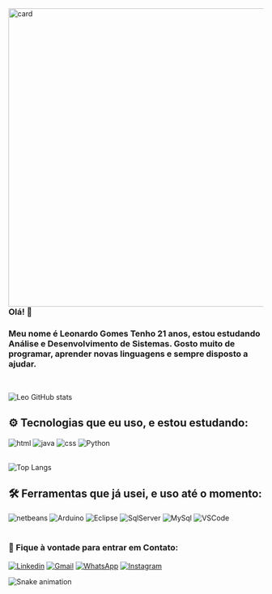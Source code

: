  <img align="right" height="590em" src="https://raw.githubusercontent.com/gist/LeonardoGPL/1146ba92d5dd7362a27a380f53ad0dc7/raw/b4ffe9b77425657a6f33e9698f93632f9457cb6d/gitcard.svg" alt="card">
 <h3>Olá! 👋</h3> 
<h3>Meu nome é Leonardo Gomes Tenho 21 anos, estou estudando Análise e Desenvolvimento de Sistemas. Gosto muito de programar, aprender novas linguagens e sempre disposto a ajudar.</h3>
    
<br/>
    
![Leo GitHub stats](https://github-readme-stats.vercel.app/api?username=LeonardoGPL&hide=contribs&rank_icon=github&show_icons=true&theme=dracula)
    
<h2>⚙️ Tecnologias que eu uso, e estou estudando:</h2>

<div style="display: inline_block">
        <img align="center" alt="html" src="https://img.shields.io/badge/HTML5-E34F26?style=for-the-badge&logo=html5&logoColor=white" />
        <img align="center" alt="java" src="https://img.shields.io/badge/Java-ED8B00?style=for-the-badge&logo=openjdk&logoColor=white" />
        <img align="center" alt="css" src="https://img.shields.io/badge/CSS-239120?&style=for-the-badge&logo=css3&logoColor=white" />
        <img align="center" alt="Python" src="https://img.shields.io/badge/Python-14354C?style=for-the-badge&logo=python&logoColor=white" />
    </div><br/>
    
 ![Top Langs](https://github-readme-stats.vercel.app/api/top-langs/?username=LeonardoGPL&layout=compact&theme=dracula)

   <h2>🛠 Ferramentas que já usei, e uso até o momento: </h2>
    <div style="display: inline_block">
        <img align="center" alt="netbeans" src="https://img.shields.io/badge/apache%20netbeans-1B6AC6?style=for-the-badge&logo=apache%20netbeans%20IDE&logoColor=white" />
        <img align="center" alt="Arduino" src="https://img.shields.io/badge/Arduino_IDE-00979D?style=for-the-badge&logo=arduino&logoColor=white" />
        <img align="center" alt="Eclipse" src="https://img.shields.io/badge/Eclipse-2C2255?style=for-the-badge&logo=eclipse&logoColor=white" />
        <img align="center" alt="SqlServer" src="https://img.shields.io/badge/Microsoft_SQL_Server-CC2927?style=for-the-badge&logo=microsoft-sql-server&logoColor=white" />
        <img align="center" alt="MySql" src="https://img.shields.io/badge/MySQL-00000F?style=for-the-badge&logo=mysql&logoColor=white" />
        <img align="center" alt="VSCode" src="https://img.shields.io/badge/Visual_Studio_Code-0078D4?style=for-the-badge&logo=visual%20studio%20code&logoColor=white" /> 	
    </div><br/>

<h3>📱 Fique à vontade para entrar em Contato:</h3>
   <a href="https://www.linkedin.com/in/leonardo-gpl/"><img align="center" alt="Linkedin" src="https://img.shields.io/badge/LinkedIn-0077B5?style=for-the-badge&logo=linkedin&logoColor=white" /></a>
    <a href="mailto:leo.gomesleonel@gmail.com"><img align="center" alt="Gmail" src="https://img.shields.io/badge/Gmail-D14836?style=for-the-badge&logo=gmail&logoColor=white" /></a>
    <a href="https://api.whatsapp.com/send/?phone=5515981357979&text=Ol%C3%A1%21+vim+pelo+GitHub&type=phone_number&app_absent=0"><img align="center" alt="WhatsApp" src="https://img.shields.io/badge/WhatsApp-25D366?style=for-the-badge&logo=WhatsApp&logoColor=white" /></a>
    <a href="https://www.instagram.com/leozin.main/"><img align="center" alt="Instagram" src="https://img.shields.io/badge/Instagram-E4405F?style=for-the-badge&logo=instagram&logoColor=white" /></a>
    
<br/>

![Snake animation](https://github.com/LeonardoGPL/LeonardoGPL/blob/output/github-contribution-grid-snake.svg)
